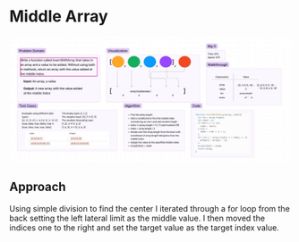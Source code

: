# Middle Array

![image](middlearray.JPG)

## Approach 
Using simple division to find the center I iterated through a for loop from the back setting the left lateral limit as the middle value. I then moved the indices one to the right and set the target value as the target index value.